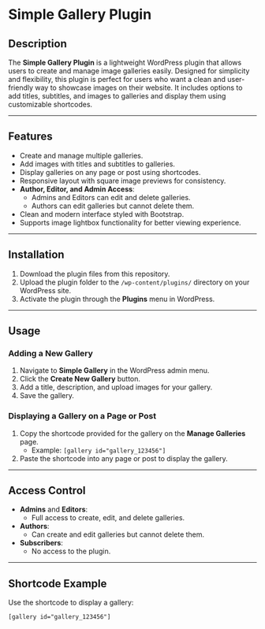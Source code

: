 # Simple Gallery Plugin

## Description

The **Simple Gallery Plugin** is a lightweight WordPress plugin that allows users to create and manage image galleries easily. Designed for simplicity and flexibility, this plugin is perfect for users who want a clean and user-friendly way to showcase images on their website. It includes options to add titles, subtitles, and images to galleries and display them using customizable shortcodes.

---

## Features

- Create and manage multiple galleries.
- Add images with titles and subtitles to galleries.
- Display galleries on any page or post using shortcodes.
- Responsive layout with square image previews for consistency.
- **Author, Editor, and Admin Access**: 
  - Admins and Editors can edit and delete galleries.
  - Authors can edit galleries but cannot delete them.
- Clean and modern interface styled with Bootstrap.
- Supports image lightbox functionality for better viewing experience.

---

## Installation

1. Download the plugin files from this repository.
2. Upload the plugin folder to the `/wp-content/plugins/` directory on your WordPress site.
3. Activate the plugin through the **Plugins** menu in WordPress.

---

## Usage

### Adding a New Gallery

1. Navigate to **Simple Gallery** in the WordPress admin menu.
2. Click the **Create New Gallery** button.
3. Add a title, description, and upload images for your gallery.
4. Save the gallery.

### Displaying a Gallery on a Page or Post

1. Copy the shortcode provided for the gallery on the **Manage Galleries** page.
   - Example: `[gallery id="gallery_123456"]`
2. Paste the shortcode into any page or post to display the gallery.

---

## Access Control

- **Admins** and **Editors**:
  - Full access to create, edit, and delete galleries.
- **Authors**:
  - Can create and edit galleries but cannot delete them.
- **Subscribers**:
  - No access to the plugin.

---

## Shortcode Example

Use the shortcode to display a gallery:
```shortcode
[gallery id="gallery_123456"]
